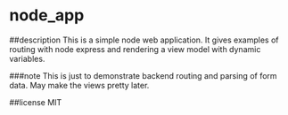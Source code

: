 # node_app

##description
This is a simple node web application. It gives examples of routing with node express and rendering a view model with dynamic variables.

###note
This is just to demonstrate backend routing and parsing of form data. May make the views pretty later.

##license
MIT
